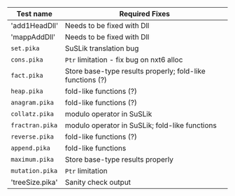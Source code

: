 | Test name | Required Fixes |
| --------- | -------------- |
| 'add1HeadDll' | Needs to be fixed with Dll |
| 'mappAddDll' | Needs to be fixed with Dll |
| `set.pika` | SuSLik translation bug |
| `cons.pika` | `Ptr` limitation - fix bug on nxt6 alloc |
| `fact.pika` | Store base-type results properly; fold-like functions (?) |
| `heap.pika` | fold-like functions (?) |
| `anagram.pika` | fold-like functions (?) |
| `collatz.pika` | modulo operator in SuSLik |
| `fractran.pika` | modulo operator in SuSLik; fold-like functions |
| `reverse.pika` | fold-like functions (?) |
| `append.pika` | fold-like functions |
| `maximum.pika` | Store base-type results properly |
| `mutation.pika` | `Ptr` limitation |
| 'treeSize.pika' | Sanity check output |